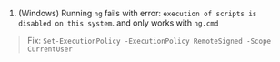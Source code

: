 1. (Windows) Running `ng` fails with error: `execution of scripts is disabled on this system`. and only works with `ng.cmd`
> Fix: `Set-ExecutionPolicy -ExecutionPolicy RemoteSigned -Scope CurrentUser`